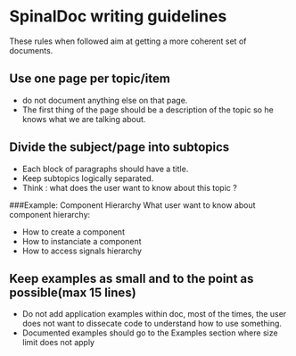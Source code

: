 # SpinalDoc writing guidelines

These rules when followed aim at getting a more coherent set of documents.

## Use one page per topic/item
- do not document anything else on that page.
- The first thing of the page should be a description of the topic so he knows what we
are talking about.

## Divide the subject/page into subtopics
- Each block of paragraphs should have a title.
- Keep subtopics logically separated. 
- Think : what does the user want to know about this topic ?

###Example: Component Hierarchy
What user want to know about component hierarchy:
- How to create a component
- How to instanciate a component
- How to access signals hierarchy

## Keep examples as small and to the point as possible(max 15 lines)
- Do not add application examples within doc, most of the times, the user 
does not want to dissecate code to understand how to use something.
- Documented examples should go to the Examples section where size limit does not apply


